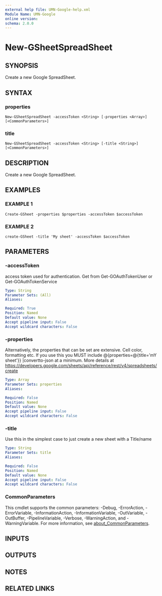```yaml
---
external help file: UMN-Google-help.xml
Module Name: UMN-Google
online version:
schema: 2.0.0
---
```


# New-GSheetSpreadSheet

## SYNOPSIS
Create a new Google SpreadSheet.

## SYNTAX

### properties
```
New-GSheetSpreadSheet -accessToken <String> [-properties <Array>] [<CommonParameters>]
```

### title
```
New-GSheetSpreadSheet -accessToken <String> [-title <String>] [<CommonParameters>]
```

## DESCRIPTION
Create a new Google SpreadSheet.

## EXAMPLES

### EXAMPLE 1
```
Create-GSheet -properties $properties -accessToken $accessToken
```

### EXAMPLE 2
```
create-GSheet -title 'My sheet' -accessToken $accessToken
```

## PARAMETERS

### -accessToken
access token used for authentication. 
Get from Get-GOAuthTokenUser or Get-GOAuthTokenService

```yaml
Type: String
Parameter Sets: (All)
Aliases:

Required: True
Position: Named
Default value: None
Accept pipeline input: False
Accept wildcard characters: False
```

### -properties
Alternatively, the properties that can be set are extensive.
Cell color, formatting etc. 
If you use this you MUST include @{properties=@{title='mY sheet'}} |convertto-json
at a minimum. 
More details at https://developers.google.com/sheets/api/reference/rest/v4/spreadsheets/create

```yaml
Type: Array
Parameter Sets: properties
Aliases:

Required: False
Position: Named
Default value: None
Accept pipeline input: False
Accept wildcard characters: False
```

### -title
Use this in the simplest case to just create a new sheet with a Title/name

```yaml
Type: String
Parameter Sets: title
Aliases:

Required: False
Position: Named
Default value: None
Accept pipeline input: False
Accept wildcard characters: False
```

### CommonParameters
This cmdlet supports the common parameters: -Debug, -ErrorAction, -ErrorVariable, -InformationAction, -InformationVariable, -OutVariable, -OutBuffer, -PipelineVariable, -Verbose, -WarningAction, and -WarningVariable. For more information, see [about_CommonParameters](http://go.microsoft.com/fwlink/?LinkID=113216).

## INPUTS

## OUTPUTS

## NOTES

## RELATED LINKS
